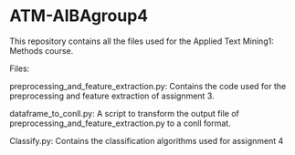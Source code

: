 # ATM-AIBAgroup4
This repository contains all the files used for the Applied Text Mining1: Methods course.

Files:

preprocessing_and_feature_extraction.py:
    Contains the code used for the preprocessing and feature extraction of assignment 3.

dataframe_to_conll.py:
    A script to transform the output file of preprocessing_and_feature_extraction.py to a conll format.

Classify.py:
    Contains the classification algorithms used for assignment 4
